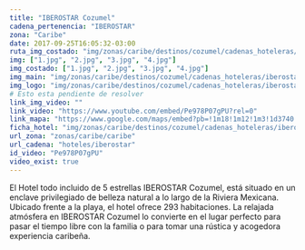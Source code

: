 ```yaml
---
title: "IBEROSTAR Cozumel"
cadena_pertenencia: "IBEROSTAR"
zona: "Caribe"
date: 2017-09-25T16:05:32-03:00
ruta_img_costado: "img/zonas/caribe/destinos/cozumel/cadenas_hoteleras/iberostar/iberostar_cozumel/imagenes_hotel/"
img: ["1.jpg", "2.jpg", "3.jpg", "4.jpg"]
img_costado: ["1.jpg", "2.jpg", "3.jpg", "4.jpg"]
img_main: "img/zonas/caribe/destinos/cozumel/cadenas_hoteleras/iberostar/iberostar_cozumel/iberostar_cozumel.jpg"
img_logo: "img/zonas/caribe/destinos/cozumel/cadenas_hoteleras/iberostar/iberostar_cozumel/logo_hotel/logo_cozumel.jpg"
# Esto esta pendiente de resolver
link_img_video: ""
link_video: "https://www.youtube.com/embed/Pe978P07gPU?rel=0"
link_mapa: "https://www.google.com/maps/embed?pb=!1m18!1m12!1m3!1d3740.304434174115!2d-87.0244906850783!3d20.370333986358755!2m3!1f0!2f0!3f0!3m2!1i1024!2i768!4f13.1!3m3!1m2!1s0x85d1ff48ec9c77f3%3A0xd4e4882155e5a44!2sIberostar!5e0!3m2!1ses!2scl!4v1509636454710"
ficha_hotel: "img/zonas/caribe/destinos/cozumel/cadenas_hoteleras/iberostar/iberostar_cozumel/iberostar_cozumel.pdf"
url_zona: "zonas/caribe/caribe"
url_cadena: "hoteles/iberostar"
id_video: "Pe978P07gPU"
video_exist: true
---
```

El Hotel todo incluido de 5 estrellas IBEROSTAR Cozumel, está situado en un enclave privilegiado de belleza natural a lo largo de la Riviera Mexicana. Ubicado frente a la playa, el hotel ofrece 293 habitaciones. La relajada atmósfera en IBEROSTAR Cozumel lo convierte en el lugar perfecto para pasar el tiempo libre con la familia o para tomar una rústica y acogedora experiencia caribeña.

